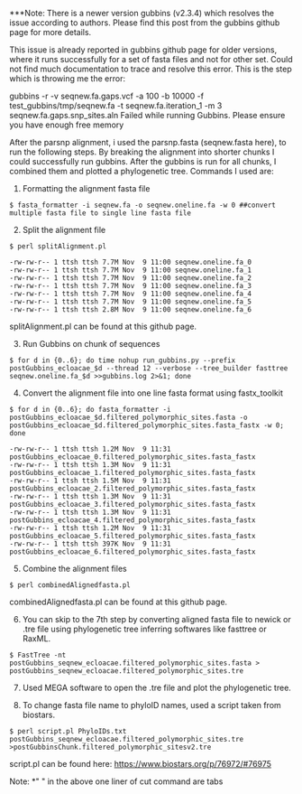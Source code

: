  ***Note: There is a newer version gubbins (v2.3.4) which resolves the issue according to authors. Please find this post from the gubbins github page for more details.

This issue is already reported in gubbins github page for older versions, where it runs successfully for a set of fasta files and not for other set. Could not find much documentation to trace and resolve this error. This is the step which is throwing me the error:

gubbins -r -v seqnew.fa.gaps.vcf -a 100 -b 10000 -f test_gubbins/tmp/seqnew.fa -t seqnew.fa.iteration_1 -m 3 seqnew.fa.gaps.snp_sites.aln
Failed while running Gubbins. Please ensure you have enough free memory

After the parsnp alignment, i used the parsnp.fasta (seqnew.fasta here), to run the following steps. By breaking the alignment into shorter chunks I could successfully run gubbins. After the gubbins is run for all chunks, I combined them and plotted a phylogenetic tree. Commands I used are:

1) Formatting the alignment fasta file
```
$ fasta_formatter -i seqnew.fa -o seqnew.oneline.fa -w 0 ##convert multiple fasta file to single line fasta file
```

2) Split the alignment file
```
$ perl splitAlignment.pl

-rw-rw-r-- 1 ttsh ttsh 7.7M Nov  9 11:00 seqnew.oneline.fa_0
-rw-rw-r-- 1 ttsh ttsh 7.7M Nov  9 11:00 seqnew.oneline.fa_1
-rw-rw-r-- 1 ttsh ttsh 7.7M Nov  9 11:00 seqnew.oneline.fa_2
-rw-rw-r-- 1 ttsh ttsh 7.7M Nov  9 11:00 seqnew.oneline.fa_3
-rw-rw-r-- 1 ttsh ttsh 7.7M Nov  9 11:00 seqnew.oneline.fa_4
-rw-rw-r-- 1 ttsh ttsh 7.7M Nov  9 11:00 seqnew.oneline.fa_5
-rw-rw-r-- 1 ttsh ttsh 2.8M Nov  9 11:00 seqnew.oneline.fa_6
```
splitAlignment.pl can be found at this github page.

3) Run Gubbins on chunk of sequences
```
$ for d in {0..6}; do time nohup run_gubbins.py --prefix postGubbins_ecloacae_$d --thread 12 --verbose --tree_builder fasttree seqnew.oneline.fa_$d >>gubbins.log 2>&1; done
```

4) Convert the alignment file into one line fasta format using fastx_toolkit
```
$ for d in {0..6}; do fasta_formatter -i postGubbins_ecloacae_$d.filtered_polymorphic_sites.fasta -o postGubbins_ecloacae_$d.filtered_polymorphic_sites.fasta_fastx -w 0; done

-rw-rw-r-- 1 ttsh ttsh 1.2M Nov  9 11:31 postGubbins_ecloacae_0.filtered_polymorphic_sites.fasta_fastx
-rw-rw-r-- 1 ttsh ttsh 1.3M Nov  9 11:31 postGubbins_ecloacae_1.filtered_polymorphic_sites.fasta_fastx
-rw-rw-r-- 1 ttsh ttsh 1.5M Nov  9 11:31 postGubbins_ecloacae_2.filtered_polymorphic_sites.fasta_fastx
-rw-rw-r-- 1 ttsh ttsh 1.3M Nov  9 11:31 postGubbins_ecloacae_3.filtered_polymorphic_sites.fasta_fastx
-rw-rw-r-- 1 ttsh ttsh 1.3M Nov  9 11:31 postGubbins_ecloacae_4.filtered_polymorphic_sites.fasta_fastx
-rw-rw-r-- 1 ttsh ttsh 1.2M Nov  9 11:31 postGubbins_ecloacae_5.filtered_polymorphic_sites.fasta_fastx
-rw-rw-r-- 1 ttsh ttsh 397K Nov  9 11:31 postGubbins_ecloacae_6.filtered_polymorphic_sites.fasta_fastx
```
5) Combine the alignment files

```
$ perl combinedAlignedfasta.pl 
```

combinedAlignedfasta.pl  can be found at this github page.

6) You can skip to the 7th step by converting aligned fasta file to newick or .tre file using  phylogenetic tree inferring softwares like fasttree or RaxML.
```
$ FastTree -nt postGubbins_seqnew_ecloacae.filtered_polymorphic_sites.fasta > postGubbins_seqnew_ecloacae.filtered_polymorphic_sites.tre
```
7) Used MEGA software to open the .tre file and plot the phylogenetic tree.

8) To change fasta file name to phyloID names, used a script taken from biostars.
```
$ perl script.pl PhyloIDs.txt postGubbins_seqnew_ecloacae.filtered_polymorphic_sites.tre >postGubbinsChunk.filtered_polymorphic_sitesv2.tre
```
script.pl can be found here: https://www.biostars.org/p/76972/#76975

Note: *" " in the above one liner of cut command are tabs
